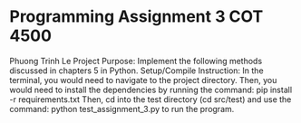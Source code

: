 # Programming Assignment 3 COT 4500
Phuong Trinh Le
Project Purpose: Implement the following methods discussed in chapters 5 in Python. 
Setup/Compile Instruction: In the terminal, you would need to navigate to the project directory. Then, you would need to install the dependencies by running the command: pip install -r requirements.txt Then, cd into the test directory (cd src/test) and use the command: python test_assignment_3.py to run the program.
